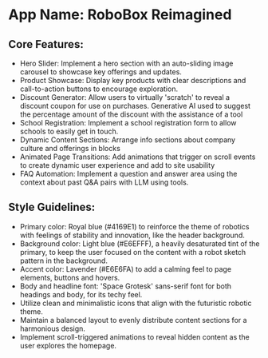 # **App Name**: RoboBox Reimagined

## Core Features:

- Hero Slider: Implement a hero section with an auto-sliding image carousel to showcase key offerings and updates.
- Product Showcase: Display key products with clear descriptions and call-to-action buttons to encourage exploration.
- Discount Generator: Allow users to virtually 'scratch' to reveal a discount coupon for use on purchases. Generative AI used to suggest the percentage amount of the discount with the assistance of a tool
- School Registration: Implement a school registration form to allow schools to easily get in touch.
- Dynamic Content Sections: Arrange info sections about company culture and offerings in blocks
- Animated Page Transitions: Add animations that trigger on scroll events to create dynamic user experience and add to site usability
- FAQ Automation: Implement a question and answer area using the context about past Q&A pairs with LLM using tools.

## Style Guidelines:

- Primary color: Royal blue (#4169E1) to reinforce the theme of robotics with feelings of stability and innovation, like the header background.
- Background color: Light blue (#E6EFFF), a heavily desaturated tint of the primary, to keep the user focused on the content with a robot sketch pattern in the background.
- Accent color: Lavender (#E6E6FA) to add a calming feel to page elements, buttons and hovers.
- Body and headline font: 'Space Grotesk' sans-serif font for both headings and body, for its techy feel.
- Utilize clean and minimalistic icons that align with the futuristic robotic theme.
- Maintain a balanced layout to evenly distribute content sections for a harmonious design.
- Implement scroll-triggered animations to reveal hidden content as the user explores the homepage.